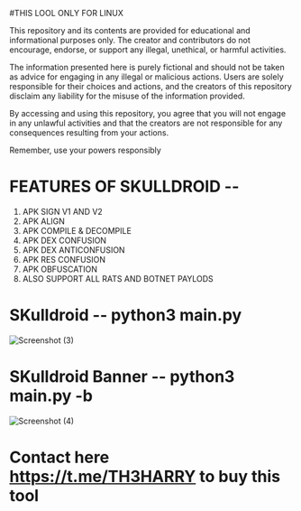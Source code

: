 #THIS LOOL ONLY FOR LINUX 

This repository and its contents are provided for educational and informational purposes only. The creator and contributors do not encourage, endorse, or support any illegal, unethical, or harmful activities.

The information presented here is purely fictional and should not be taken as advice for engaging in any illegal or malicious actions. Users are solely responsible for their choices and actions, and the creators of this repository disclaim any liability for the misuse of the information provided.

By accessing and using this repository, you agree that you will not engage in any unlawful activities and that the creators are not responsible for any consequences resulting from your actions.

Remember, use your powers responsibly

# FEATURES OF SKULLDROID --
1. APK SIGN V1 AND V2
2. APK ALIGN
3. APK COMPILE & DECOMPILE
4. APK DEX CONFUSION
5. APK DEX ANTICONFUSION
6. APK RES CONFUSION
7. APK OBFUSCATION
8. ALSO SUPPORT ALL RATS AND BOTNET PAYLODS
# SKulldroid -- python3 main.py

![Screenshot (3)](https://github.com/HSOCIETY-Home/SKulldroid/assets/117861893/5130c821-34ae-4733-b5a1-ab37e157d244)

# SKulldroid Banner -- python3 main.py -b
![Screenshot (4)](https://github.com/HSOCIETY-Home/SKulldroid/assets/117861893/252e9a56-0d60-49fa-aec5-e12444039810)


# Contact here  https://t.me/TH3HARRY to buy this tool
